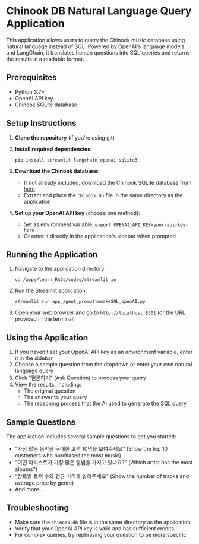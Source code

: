 # Chinook DB Natural Language Query Application

This application allows users to query the Chinook music database using natural language instead of SQL. Powered by OpenAI's language models and LangChain, it translates human questions into SQL queries and returns the results in a readable format.

## Prerequisites

- Python 3.7+
- OpenAI API key
- Chinook SQLite database

## Setup Instructions

1. **Clone the repository** (if you're using git)

2. **Install required dependencies**:
   ```
   pip install streamlit langchain openai sqlite3
   ```

3. **Download the Chinook database**:
   - If not already included, download the Chinook SQLite database from [here](https://www.sqlitetutorial.net/wp-content/uploads/2018/03/chinook.zip)
   - Extract and place the `chinook.db` file in the same directory as the application

4. **Set up your OpenAI API key** (choose one method):
   - Set as environment variable: `export OPENAI_API_KEY=your-api-key-here`
   - Or enter it directly in the application's sidebar when prompted

## Running the Application

1. Navigate to the application directory:
   ```
   cd /apps/learn_RAGs/codes/streamlit_io
   ```

2. Run the Streamlit application:
   ```
   streamlit run app_agent_prompttomakeSQL_openAI.py
   ```

3. Open your web browser and go to `http://localhost:8501` (or the URL provided in the terminal)

## Using the Application

1. If you haven't set your OpenAI API key as an environment variable, enter it in the sidebar
2. Choose a sample question from the dropdown or enter your own natural language query
3. Click "질문하기" (Ask Question) to process your query
4. View the results, including:
   - The original question
   - The answer to your query
   - The reasoning process that the AI used to generate the SQL query

## Sample Questions

The application includes several sample questions to get you started:
- "가장 많은 음악을 구매한 고객 10명을 보여주세요" (Show the top 10 customers who purchased the most music)
- "어떤 아티스트가 가장 많은 앨범을 가지고 있나요?" (Which artist has the most albums?)
- "장르별 트랙 수와 평균 가격을 알려주세요" (Show the number of tracks and average price by genre)
- And more...

## Troubleshooting

- Make sure the `chinook.db` file is in the same directory as the application
- Verify that your OpenAI API key is valid and has sufficient credits
- For complex queries, try rephrasing your question to be more specific
